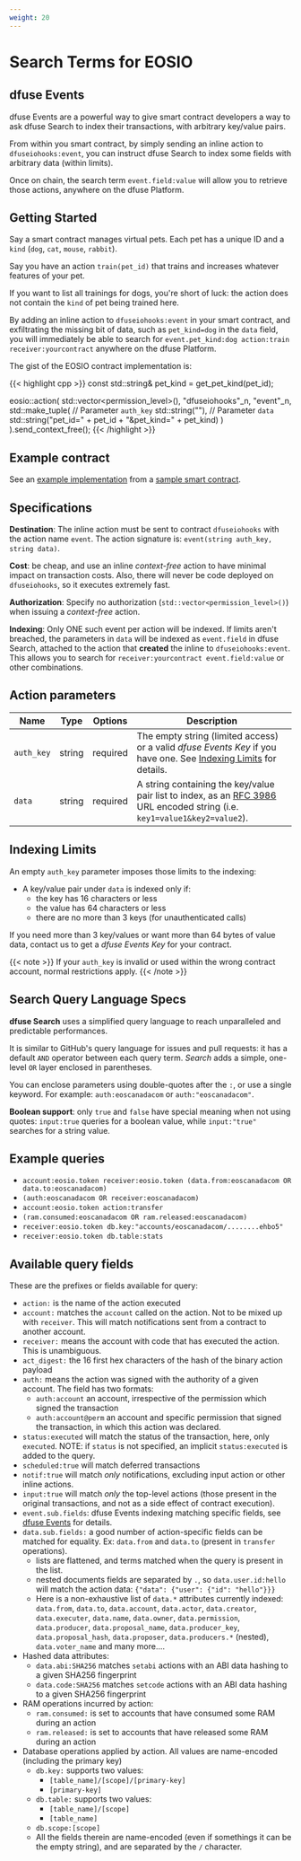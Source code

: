 ```yaml
---
weight: 20
---
```


# Search Terms for EOSIO

## dfuse Events

dfuse Events are a powerful way to give smart contract developers a way to ask dfuse Search to index their transactions, with arbitrary key/value pairs.

From within you smart contract, by simply sending an inline action to `dfuseiohooks:event`, you can instruct dfuse Search to index some fields with arbitrary data (within limits).

Once on chain, the search term `event.field:value` will allow you to retrieve those actions, anywhere on the dfuse Platform.

## Getting Started

Say a smart contract manages virtual pets. Each pet has a unique ID and a `kind` (`dog`, `cat`, `mouse`, `rabbit`).

Say you have an action `train(pet_id)` that trains and increases whatever features of your pet.

If you want to list all trainings for dogs, you're short of luck: the action does not contain the `kind` of pet being trained here.

By adding an inline action to `dfuseiohooks:event` in your smart contract, and exfiltrating the missing bit of data, such as `pet_kind=dog` in the `data` field, you will immediately be able to search for `event.pet_kind:dog action:train receiver:yourcontract` anywhere on the dfuse Platform.

The gist of the EOSIO contract implementation is:

{{< highlight cpp >}}
const std::string& pet_kind = get_pet_kind(pet_id);

eosio::action(
    std::vector<permission_level>(),
    "dfuseiohooks"_n,
    "event"_n,
    std::make_tuple(
      // Parameter `auth_key`
      std::string(""),
      // Parameter `data`
      std::string("pet_id=" + pet_id + "&pet_kind=" + pet_kind)
    )
).send_context_free();
{{< /highlight >}}


## Example contract

See an [example implementation](https://github.com/dfuse-io/example-dfuse-events/blob/master/contract/src/eospetgameio.cpp) from a [sample smart contract](https://github.com/dfuse-io/example-dfuse-events/blob/master/contract).


## Specifications

**Destination**: The inline action must be sent to contract `dfuseiohooks` with the action name `event`. The action signature is: `event(string auth_key, string data)`.

**Cost**: be cheap, and use an inline _context-free_ action to have minimal impact on transaction costs.  Also, there will never be code deployed on `dfuseiohooks`, so it executes extremely fast.

**Authorization**: Specify no authorization (`std::vector<permission_level>()`) when issuing a _context-free_ action.

**Indexing**: Only ONE such event per action will be indexed. If limits aren't breached, the parameters in `data` will be indexed as `event.field` in dfuse Search, attached to the action that **created** the inline to `dfuseiohooks:event`.  This allows you to search for `receiver:yourcontract event.field:value` or other combinations.

## Action parameters

Name | Type | Options | Description
-----|------|---------|------------
`auth_key` | string | required | The empty string (limited access) or a valid _dfuse Events Key_ if you have one. See [Indexing Limits](#dfuse-events-indexing-limits) for details.
`data` | string | required | A string containing the key/value pair list to index, as an [RFC 3986](https://tools.ietf.org/html/rfc3986) URL encoded string (i.e. `key1=value1&key2=value2`).

## Indexing Limits

An empty `auth_key` parameter imposes those limits to the indexing:

- A key/value pair under `data` is indexed only if:
    - the key has 16 characters or less
    - the value has 64 characters or less
    - there are no more than 3 keys (for unauthenticated calls)

If you need more than 3 key/values or want more than 64 bytes of value data, contact us to get a _dfuse Events Key_ for your contract.

{{< note >}}
If your `auth_key` is invalid or used within the wrong contract account, normal restrictions apply.
{{< /note >}}

## Search Query Language Specs

**dfuse Search** uses a simplified query language to reach unparalleled and predictable performances.

It is similar to GitHub's query language for issues and pull requests: it has a default `AND` operator between each query term. _Search_ adds a simple, one-level `OR` layer enclosed in parentheses.

You can enclose parameters using double-quotes after the `:`, or use a
single keyword. For example: `auth:eoscanadacom` or `auth:"eoscanadacom"`.

**Boolean support**: only `true` and `false` have special meaning when not using quotes: `input:true` queries for a boolean value, while `input:"true"` searches for a string value.

## Example queries

* `account:eosio.token receiver:eosio.token (data.from:eoscanadacom OR data.to:eoscanadacom)`
* `(auth:eoscanadacom OR receiver:eoscanadacom)`
* `account:eosio.token action:transfer`
* `(ram.consumed:eoscanadacom OR ram.released:eoscanadacom)`
* `receiver:eosio.token db.key:"accounts/eoscanadacom/........ehbo5"`
* `receiver:eosio.token db.table:stats`

## Available query fields

These are the prefixes or fields available for query:

* `action:` is the name of the action executed
* `account:` matches the `account` called on the action. Not to be mixed up with `receiver`. This will match notifications sent from a contract to another account.
* `receiver:` means the account with code that has executed the action. This is unambiguous.
* `act_digest:` the 16 first hex characters of the hash of the binary action payload
* `auth:` means the action was signed with the authority of a given account. The field has two formats:
    * `auth:account` an account, irrespective of the permission which signed the transaction
    * `auth:account@perm` an account and specific permission that signed the transaction, in which this action was declared.
* `status:executed` will match the status of the transaction, here, only `executed`. NOTE: if `status` is not specified, an implicit `status:executed` is added to the query.
* `scheduled:true` will match deferred transactions
* `notif:true` will match *only* notifications, excluding input action or other inline actions.
* `input:true` will match *only* the top-level actions (those present in the original transactions, and not as a side effect of contract execution).
* `event.sub.fields`: dfuse Events indexing matching specific fields, see [dfuse Events](#dfuse-events) for details.
* `data.sub.fields:` a good number of action-specific fields can be matched for equality. Ex: `data.from` and `data.to` (present in `transfer` operations).
    * lists are flattened, and terms matched when the query is present in the list.
    * nested documents fields are separated by `.`, so `data.user.id:hello` will match the action data: `{"data": {"user": {"id": "hello"}}}`
    * Here is a non-exhaustive list of `data.*` attributes currently indexed: `data.from`, `data.to`, `data.account`, `data.actor`, `data.creator`,  `data.executer`, `data.name`, `data.owner`,  `data.permission`, `data.producer`,  `data.proposal_name`, `data.producer_key`, `data.proposal_hash`, `data.proposer`, `data.producers.*` (nested), `data.voter_name` and many more....
* Hashed data attributes:
  * `data.abi:SHA256` matches `setabi` actions with an ABI data hashing to a given SHA256 fingerprint
  * `data.code:SHA256` matches `setcode` actions with an ABI data hashing to a given SHA256 fingerprint
* RAM operations incurred by action:
    * `ram.consumed:` is set to accounts that have consumed some RAM during an action
    * `ram.released:` is set to accounts that have released some RAM during an action
* Database operations applied by action. All values are name-encoded (including the primary key)
    * `db.key:` supports two values:
         * `[table_name]/[scope]/[primary-key]`
         * `[primary-key]`
    * `db.table:` supports two values:
         * `[table_name]/[scope]`
         * `[table_name]`
    * `db.scope:[scope]`
    * All the fields therein are name-encoded (even if somethings it can be the empty string), and are separated by the `/` character.
